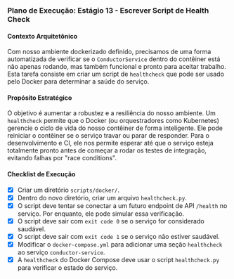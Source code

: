 ### Plano de Execução: Estágio 13 - Escrever Script de Health Check

#### Contexto Arquitetônico

Com nosso ambiente dockerizado definido, precisamos de uma forma automatizada de verificar se o `ConductorService` dentro do contêiner está não apenas rodando, mas também funcional e pronto para aceitar trabalho. Esta tarefa consiste em criar um script de `healthcheck` que pode ser usado pelo Docker para determinar a saúde do serviço.

#### Propósito Estratégico

O objetivo é aumentar a robustez e a resiliência do nosso ambiente. Um `healthcheck` permite que o Docker (ou orquestradores como Kubernetes) gerencie o ciclo de vida do nosso contêiner de forma inteligente. Ele pode reiniciar o contêiner se o serviço travar ou parar de responder. Para o desenvolvimento e CI, ele nos permite esperar até que o serviço esteja totalmente pronto antes de começar a rodar os testes de integração, evitando falhas por "race conditions".

#### Checklist de Execução

- [x] Criar um diretório `scripts/docker/`.
- [x] Dentro do novo diretório, criar um arquivo `healthcheck.py`.
- [x] O script deve tentar se conectar a um futuro endpoint de API `/health` no serviço. Por enquanto, ele pode simular essa verificação.
- [x] O script deve sair com `exit code 0` se o serviço for considerado saudável.
- [x] O script deve sair com `exit code 1` se o serviço não estiver saudável.
- [x] Modificar o `docker-compose.yml` para adicionar uma seção `healthcheck` ao serviço `conductor-service`.
- [x] A `healthcheck` do Docker Compose deve usar o script `healthcheck.py` para verificar o estado do serviço.
